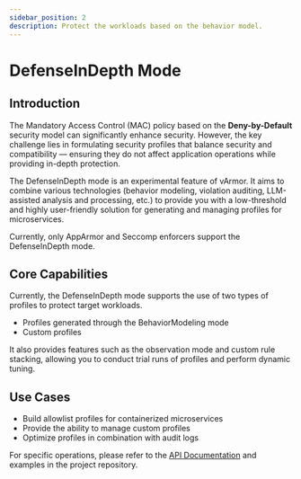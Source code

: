 ```yaml
---
sidebar_position: 2
description: Protect the workloads based on the behavior model.
---
```


# DefenseInDepth Mode

## Introduction

The Mandatory Access Control (MAC) policy based on the **Deny-by-Default** security model can significantly enhance security. However, the key challenge lies in formulating security profiles that balance security and compatibility — ensuring they do not affect application operations while providing in-depth protection.

The DefenseInDepth mode is an experimental feature of vArmor. It aims to combine various technologies (behavior modeling, violation auditing, LLM-assisted analysis and processing, etc.) to provide you with a low-threshold and highly user-friendly solution for generating and managing profiles for microservices.

Currently, only AppArmor and Seccomp enforcers support the DefenseInDepth mode.

## Core Capabilities

Currently, the DefenseInDepth mode supports the use of two types of profiles to protect target workloads.

* Profiles generated through the BehaviorModeling mode
* Custom profiles

It also provides features such as the observation mode and custom rule stacking, allowing you to conduct trial runs of profiles and perform dynamic tuning.

## Use Cases

* Build allowlist profiles for containerized microservices
* Provide the ability to manage custom profiles
* Optimize profiles in combination with audit logs

For specific operations, please refer to the [API Documentation](../../../getting_started/interface_specification.md#defenseindepth) and examples in the project repository.
